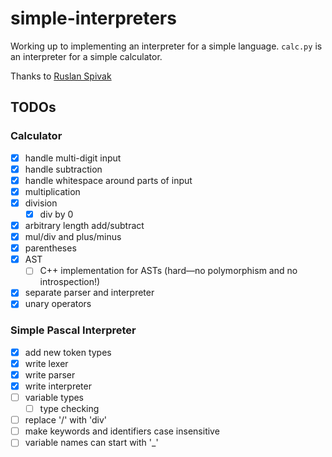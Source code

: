 # simple-interpreters

Working up to implementing an interpreter for a simple language. `calc.py` is an interpreter for a simple calculator.

Thanks to [Ruslan Spivak](https://ruslanspivak.com)

## TODOs

### Calculator

-   [x] handle multi-digit input
-   [x] handle subtraction
-   [x] handle whitespace around parts of input
-   [x] multiplication
-   [x] division
    -   [x] div by 0
-   [x] arbitrary length add/subtract
-   [x] mul/div and plus/minus
-   [x] parentheses
-   [x] AST
    -   [ ] C++ implementation for ASTs (hard—no polymorphism and no introspection!)
-   [x] separate parser and interpreter
-   [x] unary operators

### Simple Pascal Interpreter

-   [x] add new token types
-   [x] write lexer
-   [x] write parser
-   [x] write interpreter
-   [ ] variable types
    -   [ ] type checking
-   [ ] replace '/' with 'div'
-   [ ] make keywords and identifiers case insensitive
-   [ ] variable names can start with '\_'
